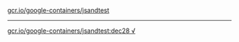 [gcr.io/google-containers/jsandtest](https://hub.docker.com/r/anjia0532/google-containers.jsandtest/tags/) 

----
[gcr.io/google-containers/jsandtest:dec28 √](https://hub.docker.com/r/anjia0532/google-containers.jsandtest/tags/)

